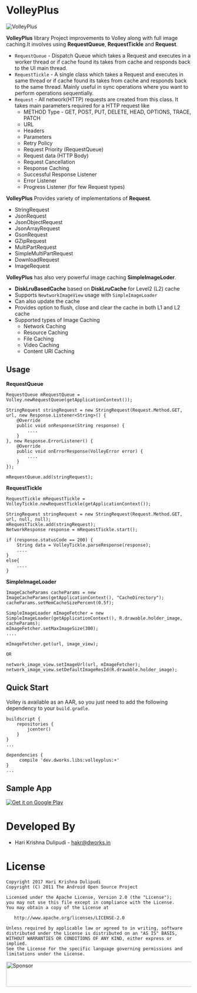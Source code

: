 VolleyPlus
==========

![VolleyPlus](https://github.com/DWorkS/VolleyPlus/raw/master/header.png)

**VolleyPlus** library Project improvements to Volley along with full image caching.It involves using **RequestQueue**, **RequestTickle** and **Request**.
* `RequestQueue` - Dispatch Queue which takes a Request and executes in a worker thread or if cache found its takes from cache and responds back to the UI main thread.
* `RequestTickle` - A single class which takes a Request and executes in same thread or if cache found its takes from cache and responds back to the same thread. Mainly useful in sync operations where you want to perform operations sequentially.
* `Request` - All network(HTTP) requests are created from this class. It takes main parameters required for a HTTP request like
	* METHOD Type - GET, POST, PUT, DELETE, HEAD, OPTIONS, TRACE, PATCH
	* URL 
	* Headers
	* Parameters
	* Retry Policy
	* Request Priority (RequestQueue)
	* Request data (HTTP Body)
	* Request Cancellation
	* Response Caching
	* Successful Response Listener
	* Error Listener  
	* Progress Listener (for few Request types)

**VolleyPlus** Provides variety of implementations of **Request**.    
* StringRequest
* JsonRequest
* JsonObjectRequest
* JsonArrayRequest
* GsonRequest
* GZipRequest
* MultiPartRequest
* SimpleMultiPartRequest
* DownloadRequest
* ImageRequest

**VolleyPlus** has also very powerful image caching **SimpleImageLoder**.
* **DiskLruBasedCache** based on **DiskLruCache** for Level2 (L2) cache
* Supports `NewtworkImageView` usage with `SimpleImageLoader`
* Can also update the cache
* Provides option to flush, close and clear the cache in both L1 and L2 cache
* Supported types of Image Caching
    *   Network Caching
    *   Resource Caching
    *   File Caching
    *   Video Caching
    *   Content URI Caching


## Usage
**RequestQueue**
```
RequestQueue mRequestQueue = Volley.newRequestQueue(getApplicationContext());

StringRequest stringRequest = new StringRequest(Request.Method.GET, url, new Response.Listener<String>() {
    @Override
    public void onResponse(String response) {
    	....
    }
}, new Response.ErrorListener() {
    @Override
    public void onErrorResponse(VolleyError error) {
    	....
    }
});

mRequestQueue.add(stringRequest);
```

**RequestTickle**
```
RequestTickle mRequestTickle = VolleyTickle.newRequestTickle(getApplicationContext());

StringRequest stringRequest = new StringRequest(Request.Method.GET, url, null, null);
mRequestTickle.add(stringRequest);
NetworkResponse response = mRequestTickle.start();

if (response.statusCode == 200) {
	String data = VolleyTickle.parseResponse(response);
	....
}
else{
	....
}

```

**SimpleImageLoader**
```
ImageCacheParams cacheParams = new ImageCacheParams(getApplicationContext(), "CacheDirectory");
cacheParams.setMemCacheSizePercent(0.5f);

SimpleImageLoader mImageFetcher = new SimpleImageLoader(getApplicationContext(), R.drawable.holder_image, cacheParams);
mImageFetcher.setMaxImageSize(300);
....

mImageFetcher.get(url, image_view);

OR

network_image_view.setImageUrl(url, mImageFetcher);
network_image_view.setDefaultImageResId(R.drawable.holder_image);

```

## Quick Start

Volley is available as an AAR, so you just need to add the following dependency to your `build.gradle`.
```
buildscript {
    repositories {
        jcenter()
    }
}
...

dependencies {
     compile 'dev.dworks.libs:volleyplus:+'
}
...
```

## Sample App

[![Get it on Google Play](http://www.android.com/images/brand/get_it_on_play_logo_small.png)](http://play.google.com/store/apps/details?id=com.volley.demo)


Developed By
============

* Hari Krishna Dulipudi - <hakr@dworks.in>


License
=======

    Copyright 2017 Hari Krishna Dulipudi
    Copyright (C) 2011 The Android Open Source Project

    Licensed under the Apache License, Version 2.0 (the "License");
    you may not use this file except in compliance with the License.
    You may obtain a copy of the License at

       http://www.apache.org/licenses/LICENSE-2.0

    Unless required by applicable law or agreed to in writing, software
    distributed under the License is distributed on an "AS IS" BASIS,
    WITHOUT WARRANTIES OR CONDITIONS OF ANY KIND, either express or implied.
    See the License for the specific language governing permissions and
    limitations under the License.

<a href="https://app.codesponsor.io/link/DDouVAHvg5bDgXhVeHCW8XH1/DWorkS/VolleyPlus" rel="nofollow"><img src="https://app.codesponsor.io/embed/DDouVAHvg5bDgXhVeHCW8XH1/DWorkS/VolleyPlus.svg" style="width: 888px; height: 68px;" alt="Sponsor" /></a>

